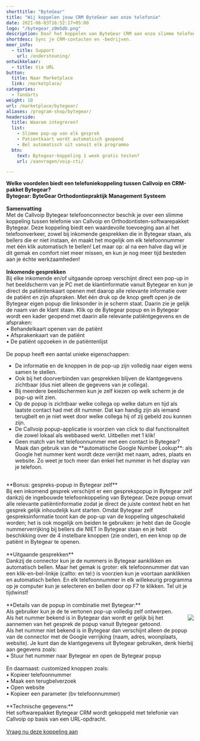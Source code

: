 ```yaml
---
shorttitle: "ByteGear"
title: "Wij koppelen jouw CRM ByteGear aan onze telefonie"
date: 2021-06-03T16:52:17+05:00
logo: "/bytegear_z0m5db.png"
description: Door het koppelen van ByteGear CRM aan onze slimme telefonie werk je een stuk efficienter.
shortdesc: Sync je CRM-contacten en -bedrijven.
meer_info:
  - title: Support
    url: /ondersteuning/
ontwikkelaar:
  - title: Via URL
button:
  title: Naar Marketplace
  link: /marketplace/
categories:
  - Tandarts
weight: 10
url: /marketplace/bytegear/
aliases: /program-shop/bytegear/
headerside:
  title: Waarom integreren?
  list:
    - Slimme pop-up van elk gesprek
    - Patientkaart wordt automatisch geopend
    - Bel automatisch uit vanuit elk programma
  btn:
    text: Bytegear-koppeling 1 week gratis testen?
    url: /aanvragen/voip-cti/

---
```


**Welke voordelen biedt een telefoniekoppeling tussen Callvoip en CRM-pakket Bytegear?<br>
Bytegear: ByteGear Orthodontiepraktijk Management Systeem**<br>
<br>
**Samenvatting**<br>
Met de Callvoip Bytegear telefoonconnector beschik je over een slimme koppeling tussen telefonie van Callvoip en Orthodontisten-softwarepakket Bytegear. Deze koppeling biedt een waardevolle toevoeging aan al het telefoonverkeer, zowel bij inkomende gesprekken die in Bytegear staan, als bellers die er niet instaan, én maakt het mogelijk om elk telefoonnummer met één klik automatisch te bellen! Let maar op: al na een halve dag wil je dit gemak en comfort niet meer missen, en kun je nog meer tijd besteden aan je échte werkzaamheden!<br>
<br>
**Inkomende gesprekken**<br>
Bij elke inkomende en/of uitgaande oproep verschijnt direct een pop-up in het beeldscherm van je PC met de klantinformatie vanuit Bytegear en kun je direct de patiëntenkaart openen met daarop alle relevante informatie over de patiënt en zijn afspraken. Met één druk op de knop geeft open je de Bytegear eigen popup die linksonder in je scherm staat. Daarin zie je gelijk de naam van de klant staan. Klik op de Bytegear popup en in Bytegear wordt een kader geopend met daarin alle relevante patiëntgegevens en de afspraken:<br>
&bull; Behandelkaart openen van de patiënt <br>
&bull; Afsprakenkaart van de patiënt <br>
&bull; De patiënt opzoeken in de patiëntenlijst <br>
<br>
De popup heeft een aantal unieke eigenschappen: <br>
<div class="usp-list">
<ul>
<li>De informatie en de knoppen in de pop-up zijn volledig naar eigen wens samen te stellen.</li>
<li>Ook bij het doorverbinden van gesprekken blijven de klantgegevens zichtbaar (dus niet alleen de gegevens van je collega).</li>
<li>Bij meerdere beeldschermen kun je zelf kiezen op welk scherm je de pop-up wilt zien.</li>
<li>Op de popup is zichtbaar welke collega op welke datum en tijd als laatste contact had met dit nummer. Dat kan handig zijn als iemand terugbelt en je niet weet door welke collega hij of zij gebeld zou kunnen zijn.</li>
<li>De Callvoip popup-applicatie is voorzien van click to dial functionaliteit die zowel lokaal als webbased werkt. Uitbellen met 1 klik!</li>
<li>Geen match van het telefoonnummer met een contact in Bytegear? Maak dan gebruik van de **automatische Google Number Lookup**: als Google het nummer kent wordt deze verrijkt met naam, adres, plaats en website. Zo weet je toch meer dan enkel het nummer in het display van je telefoon.</li>
</ul>
</div>
<br>
**Bonus: gespreks-popup in Bytegear zelf**<br>
Bij een inkomend gesprek verschijnt er een gesprekspopup in Bytegear zelf dankzij de ingebouwde telefoonkoppeling van Bytegear. Deze popup omvat alle relevante patiëntinformatie zodat je direct de juiste context hebt en het gesprek gelijk inhoudelijk kunt starten. Omdat Bytegear zelf gespreksinformatie toont kan de pop-up van de koppeling uitgeschakeld worden; het is ook mogelijk om beiden te gebruiken: je hebt dan de Google nummerverrijking bij bellers die NIET in Bytegear staan en je hebt beschikking over de 4 instelbare knoppen (zie onder), en een knop op de patiënt in Bytegear te openen. <br>
<br>
**Uitgaande gesprekken**<br>
Dankzij de connector kun je de nummers in Bytegear aanklikken en automatisch bellen. Maar het gemak is groter: elk telefoonnummer dat van een klik-en-bel-linkje (callto: en tel:) is voorzien kun je voortaan aanklikken en automatisch bellen. En elk telefoonnummer in elk willekeurig programma op je computer kun je selecteren en bellen door op F7 te klikken. Tel uit je tijdwinst! <br>
<br>
**Details van de popup in combinatie met Bytegear:**<br>
Als gebruiker kun je de te vertonen pop-up volledig zelf ontwerpen. <br><img src="https://res.cloudinary.com/callvoip/image/upload/popup_crm_jmr7fc.png" style="float:right">
Als het nummer bekend is in Bytegear dan wordt er gelijk bij het aannemen van het gesprek de popup vanuit Bytegear getoond. <br>
Als het nummer niet bekend is in Bytegear dan verschijnt alleen de popup van de connector met de Google verrijking (naam, adres, woonplaats, website). Je kunt dan de klantgegevens uit Bytegear gebruiken, denk hierbij aan gegevens zoals: <br>
• Stuur het nummer naar Bytegear en open de Bytegear popup<br>
<br>
En daarnaast: customized knoppen zoals: <br>
• Kopieer telefoonnummer<br>
• Maak een terugbelverzoek<br>
• Open website <br>
• Kopieer een parameter (bv telefoonnummer) <br>
<br>
**Technische gegevens:**<br>
Het softwarepakket Bytegear CRM wordt gekoppeld met telefonie van Callvoip op basis van een URL-opdracht.<br>
<br><a href="/aanvragen/voip-cti/" class="button">Vraag nu deze koppeling aan</a>

